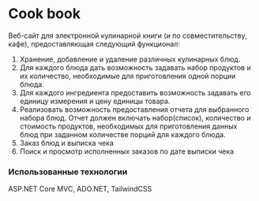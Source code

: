 # Cook book
Веб-сайт для электронной кулинарной книги (и по совместительству, кафе), предоставляющая следующий функционал:
1.	Хранение, добавление и удаление различных кулинарных блюд.
2.	Для каждого блюда дать возможность задавать набор продуктов и их количество, необходимые для приготовления одной порции блюда.
3.	Для каждого ингредиента предоставить возможность задавать его единицу измерения и цену единицы товара.
4.	Реализовать возможность предоставления отчета для выбранного набора блюд. Отчет должен включать набор(список), количество и стоимость продуктов, необходимых для приготовления данных блюд при заданном количестве порций для каждого блюда.
5.	Заказ блюд и выписка чека
6.	Поиск и просмотр исполненных заказов по дате выписки чека

### Использованные технологии
ASP.NET Core MVC, ADO.NET, TailwindCSS
